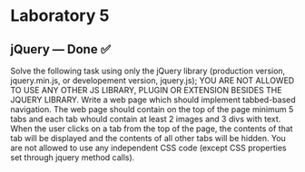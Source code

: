 # Laboratory 5
## jQuery — Done ✅

Solve the following task using only the jQuery library (production version, jquery.min.js, or developement version, jquery.js); YOU ARE NOT ALLOWED TO USE ANY OTHER JS LIBRARY, PLUGIN OR EXTENSION BESIDES THE JQUERY LIBRARY. Write a web page which should implement tabbed-based navigation. The web page should contain on the top of the page minimum 5 tabs and each tab whould contain at least 2 images and 3 divs with text. When the user clicks on a tab from the top of the page, the contents of that tab will be displayed and the contents of all other tabs will be hidden. You are not allowed to use any independent CSS code (except CSS properties set through jquery method calls). 
